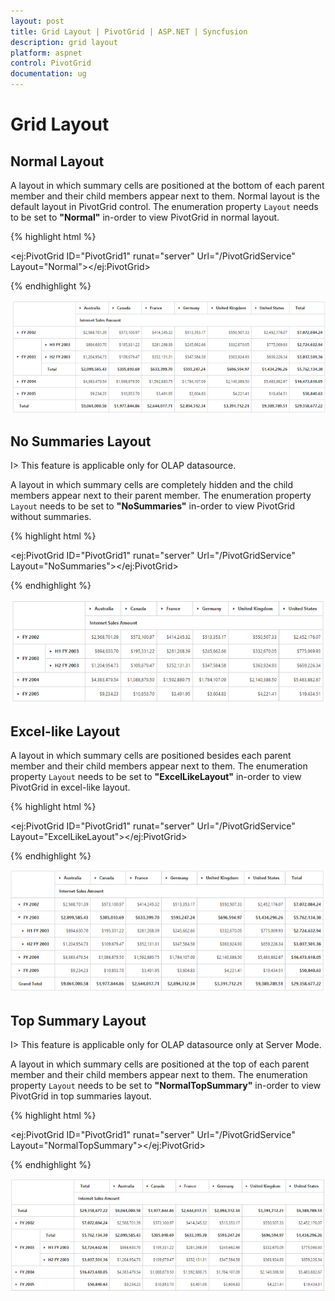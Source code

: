 ```yaml
---
layout: post
title: Grid Layout | PivotGrid | ASP.NET | Syncfusion
description: grid layout
platform: aspnet
control: PivotGrid
documentation: ug
---
```


# Grid Layout

## Normal Layout

A layout in which summary cells are positioned at the bottom of each parent member and their child members appear next to them. Normal layout is the default layout in PivotGrid control. The enumeration property `Layout` needs to be set to **"Normal"** in-order to view PivotGrid in normal layout. 

{% highlight html %}

<ej:PivotGrid ID="PivotGrid1" runat="server" Url="/PivotGridService" Layout="Normal"></ej:PivotGrid>

{% endhighlight %}

![](Grid-Layout_images/layout-normal.png) 

## No Summaries Layout

I> This feature is applicable only for OLAP datasource.

A layout in which summary cells are completely hidden and the child members appear next to their parent member.  The enumeration property `Layout` needs to be set to **"NoSummaries"** in-order to view PivotGrid without summaries. 

{% highlight html %}

<ej:PivotGrid ID="PivotGrid1" runat="server" Url="/PivotGridService" Layout="NoSummaries"></ej:PivotGrid>

{% endhighlight %}

![](Grid-Layout_images/layout-nosummary.png) 


## Excel-like Layout

A layout in which summary cells are positioned besides each parent member and their child members appear next to them. The enumeration property `Layout` needs to be set to **"ExcelLikeLayout"** in-order to view PivotGrid in excel-like layout.

{% highlight html %}

<ej:PivotGrid ID="PivotGrid1" runat="server" Url="/PivotGridService" Layout="ExcelLikeLayout"></ej:PivotGrid>

{% endhighlight %}

![](Grid-Layout_images/layout-excel.png) 	

## Top Summary Layout 

I> This feature is applicable only for OLAP datasource only at Server Mode.

A layout in which summary cells are positioned at the top of each parent member and their child members appear next to them. The enumeration property `Layout` needs to be set to **"NormalTopSummary"** in-order to view PivotGrid in top summaries layout.

{% highlight html %}

<ej:PivotGrid ID="PivotGrid1" runat="server" Url="/PivotGridService" Layout="NormalTopSummary"></ej:PivotGrid>

{% endhighlight %}

![](Grid-Layout_images/layout-top.png)  

